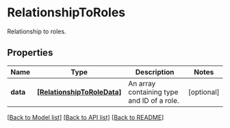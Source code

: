 # RelationshipToRoles

Relationship to roles.

## Properties
Name | Type | Description | Notes
------------ | ------------- | ------------- | -------------
**data** | [**[RelationshipToRoleData]**](RelationshipToRoleData.md) | An array containing type and ID of a role. | [optional] 

[[Back to Model list]](README.md#documentation-for-models) [[Back to API list]](README.md#documentation-for-api-endpoints) [[Back to README]](README.md)


